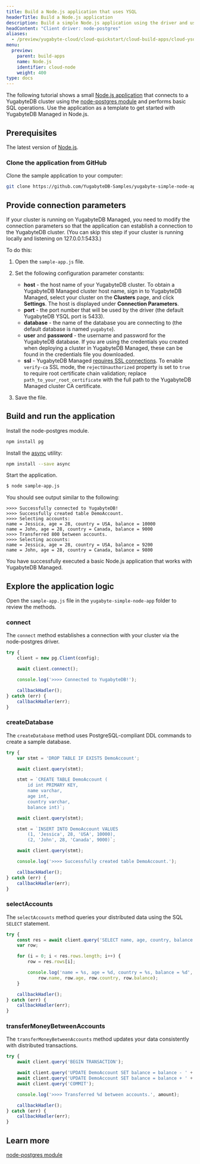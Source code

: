 ```yaml
---
title: Build a Node.js application that uses YSQL
headerTitle: Build a Node.js application
description: Build a simple Node.js application using the driver and using the YSQL API to connect to and interact with a YugabyteDB Managed cluster.
headContent: "Client driver: node-postgres"
aliases:
  - /preview/yugabyte-cloud/cloud-quickstart/cloud-build-apps/cloud-ysql-node/
menu:
  preview:
    parent: build-apps
    name: Node.js
    identifier: cloud-node
    weight: 400
type: docs
---
```


The following tutorial shows a small [Node.js application](https://github.com/yugabyte/yugabyte-simple-node-app) that connects to a YugabyteDB cluster using the [node-postgres module](../../../../reference/drivers/ysql-client-drivers/#node-postgres) and performs basic SQL operations. Use the application as a template to get started with YugabyteDB Managed in Node.js.

## Prerequisites

The latest version of [Node.js](https://nodejs.org/en/download/).

### Clone the application from GitHub

Clone the sample application to your computer:

```sh
git clone https://github.com/YugabyteDB-Samples/yugabyte-simple-node-app.git && cd yugabyte-simple-node-app
```

## Provide connection parameters

If your cluster is running on YugabyteDB Managed, you need to modify the connection parameters so that the application can establish a connection to the YugabyteDB cluster. (You can skip this step if your cluster is running locally and listening on 127.0.0.1:5433.)

To do this:

1. Open the `sample-app.js` file.

2. Set the following configuration parameter constants:

    - **host** - the host name of your YugabyteDB cluster. To obtain a YugabyteDB Managed cluster host name, sign in to YugabyteDB Managed, select your cluster on the **Clusters** page, and click **Settings**. The host is displayed under **Connection Parameters**.
    - **port** - the port number that will be used by the driver (the default YugabyteDB YSQL port is 5433).
    - **database** - the name of the database you are connecting to (the default database is named `yugabyte`).
    - **user** and **password** - the username and password for the YugabyteDB database. If you are using the credentials you created when deploying a cluster in YugabyteDB Managed, these can be found in the credentials file you downloaded.
    - **ssl** - YugabyteDB Managed [requires SSL connections](../../../../yugabyte-cloud/cloud-secure-clusters/cloud-authentication/). To enable `verify-ca` SSL mode, the `rejectUnauthorized` property is set to `true` to require root certificate chain validation; replace `path_to_your_root_certificate` with the full path to the YugabyteDB Managed cluster CA certificate.

3. Save the file.

## Build and run the application

Install the node-postgres module.

```sh
npm install pg
```

Install the [async](https://github.com/caolan/async) utility:

```sh
npm install --save async
```

Start the application.

```sh
$ node sample-app.js
```

You should see output similar to the following:

```output
>>>> Successfully connected to YugabyteDB!
>>>> Successfully created table DemoAccount.
>>>> Selecting accounts:
name = Jessica, age = 28, country = USA, balance = 10000
name = John, age = 28, country = Canada, balance = 9000
>>>> Transferred 800 between accounts.
>>>> Selecting accounts:
name = Jessica, age = 28, country = USA, balance = 9200
name = John, age = 28, country = Canada, balance = 9800
```

You have successfully executed a basic Node.js application that works with YugabyteDB Managed.

## Explore the application logic

Open the `sample-app.js` file in the `yugabyte-simple-node-app` folder to review the methods.

### connect

The `connect` method establishes a connection with your cluster via the node-postgres driver.

```js
try {
    client = new pg.Client(config);

    await client.connect();

    console.log('>>>> Connected to YugabyteDB!');

    callbackHadler();
} catch (err) {
    callbackHadler(err);
}
```

### createDatabase

The `createDatabase` method uses PostgreSQL-compliant DDL commands to create a sample database.

```js
try {
    var stmt = 'DROP TABLE IF EXISTS DemoAccount';

    await client.query(stmt);

    stmt = `CREATE TABLE DemoAccount (
        id int PRIMARY KEY,
        name varchar,
        age int,
        country varchar,
        balance int)`;

    await client.query(stmt);

    stmt = `INSERT INTO DemoAccount VALUES
        (1, 'Jessica', 28, 'USA', 10000),
        (2, 'John', 28, 'Canada', 9000)`;

    await client.query(stmt);

    console.log('>>>> Successfully created table DemoAccount.');

    callbackHadler();
} catch (err) {
    callbackHadler(err);
}
```

### selectAccounts

The `selectAccounts` method queries your distributed data using the SQL `SELECT` statement.

```js
try {
    const res = await client.query('SELECT name, age, country, balance FROM DemoAccount');
    var row;

    for (i = 0; i < res.rows.length; i++) {
        row = res.rows[i];

        console.log('name = %s, age = %d, country = %s, balance = %d',
            row.name, row.age, row.country, row.balance);
    }

    callbackHadler();
} catch (err) {
    callbackHadler(err);
}
```

### transferMoneyBetweenAccounts

The `transferMoneyBetweenAccounts` method updates your data consistently with distributed transactions.

```js
try {
    await client.query('BEGIN TRANSACTION');

    await client.query('UPDATE DemoAccount SET balance = balance - ' + amount + ' WHERE name = \'Jessica\'');
    await client.query('UPDATE DemoAccount SET balance = balance + ' + amount + ' WHERE name = \'John\'');
    await client.query('COMMIT');

    console.log('>>>> Transferred %d between accounts.', amount);

    callbackHadler();
} catch (err) {
    callbackHadler(err);
}
```

## Learn more

[node-postgres module](../../../../reference/drivers/ysql-client-drivers/#node-postgres)
